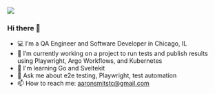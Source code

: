 ![](https://komarev.com/ghpvc/?username=aaron-smits&color=grey)
### Hi there 👋
- 💻 I’m a QA Engineer and Software Developer in Chicago, IL
- 🔭 I’m currently working on a project to run tests and publish results using Playwright, Argo Workflows, and Kubernetes
- 🌳 I'm learning Go and Sveltekit
- 💬 Ask me about e2e testing, Playwright, test automation
- 📫 How to reach me: aaronsmitstc@gmail.com
<!--
**aaron-smits/aaron-smits** is a ✨ _special_ ✨ repository because its `README.md` (this file) appears on your GitHub profile.

Here are some ideas to get you started:

- 🔭 I’m currently working on ...
- 🌱 I’m currently learning ...
- 👯 I’m looking to collaborate on ...
- 🤔 I’m looking for help with ...
- 💬 Ask me about ...
- 📫 How to reach me: ...
- 😄 Pronouns: ...
- ⚡ Fun fact: ...
-->
